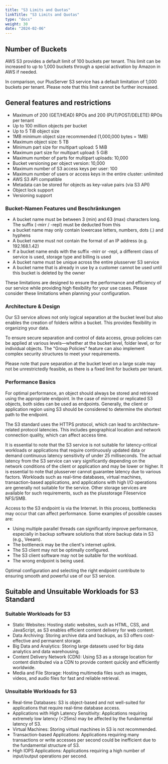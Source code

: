 ```yaml
---
title: "S3 Limits and Quotas"
linkTitle: "S3 Limits and Quotas"
type: "docs"
weight: 30
date: "2024-02-06"
---
```


## Number of Buckets

AWS S3 provides a default limit of 100 buckets per tenant. This limit can be increased to up to 1,000 buckets through a special activation by Amazon in AWS if needed.

In comparison, our PlusServer S3 service has a default limitation of 1,000 buckets per tenant. Please note that this limit cannot be further increased.

## General features and restrictions

- Maximum of 200 (GET/HEAD) RPOs and 200 (PUT/POST/DELETE) RPOs per tenant
- Up to 100 million objects per bucket
- Up to 5 TiB object size
- 1MB minimum object size recommended (1,000,000 bytes = 1MB)
- Maximum object size: 5 TB
- Minimum part size for multipart upload: 5 MiB
- Maximum part size for multipart upload: 5 GiB
- Maximum number of parts for multipart uploads: 10,000
- Bucket versioning per object version: 10,000
- Maximum number of S3 access keys per user: 100
- Maximum number of users or access keys in the entire cluster: unlimited
- AWS S3 API compatible
- Metadata can be stored for objects as key-value pairs (via S3 API)
- Object lock support
- Versioning support

### Bucket-Namen Features und Beschränkungen

- A bucket name must be between 3 (min) and 63 (max) characters long. The suffix (-mirr / -repl) must be deducted from this
- a bucket name may only contain lowercase letters, numbers, dots (.) and hyphens
- A bucket name must not contain the format of an IP address (e.g. 192.168.1.42)
- If a bucket name ends with the suffix -mirr or -repl, a different class of service is used,
  storage type and billing is used
- A bucket name must be unique across the entire plusserver S3 service
- A bucket name that is already in use by a customer cannot be used until
  this bucket is deleted by the owner

These limitations are designed to ensure the performance and efficiency of our service while providing high flexibility for your use cases. Please consider these limitations when planning your configuration.

### Architecture & Design

Our S3 service allows not only logical separation at the bucket level but also enables the creation of folders within a bucket. This provides flexibility in organizing your data.

To ensure secure separation and control of data access, group policies can be applied at various levels—whether at the bucket level, folder level, or for individual objects. The "Group Policies" feature can also implement complex security structures to meet your requirements.

Please note that pure separation at the bucket level on a large scale may not be unrestrictedly feasible, as there is a fixed limit for buckets per tenant.

### Performance Basics

For optimal performance, an object should always be stored and retrieved using the appropriate endpoint. In the case of mirrored or replicated S3 objects, both sides can be used as endpoints.
Generally, the client or application region using S3 should be considered to determine the shortest path to the endpoint.

The S3 standard uses the HTTPS protocol, which can lead to architecture-related protocol latencies. This includes geographical location and network connection quality, which can affect access time.

It is essential to note that the S3 service is not suitable for latency-critical workloads or applications that require continuously updated data or demand continuous latency sensitivity of under 25 milliseconds. The actual latency from the S3 service can vary significantly depending on the network conditions of the client or application and may be lower or higher. It is essential to note that plusserver cannot guarantee latency due to various factors.
Workloads such as real-time databases, virtual machines, transaction-based applications, and applications with high I/O operations are generally not suitable for the service. Other storage services are available for such requirements, such as the plusstorage Fileservice NFS/SMB.

Access to the S3 endpoint is via the Internet. In this process, bottlenecks may occur that can affect performance. Some examples of possible causes are:

- Using multiple parallel threads can significantly improve performance, especially in backup software solutions that store backup data in S3 (e.g., Veeam).
- The bottleneck may be the client's internet uplink.
- The S3 client may not be optimally configured.
- The S3 client software may not be suitable for the workload.
- The wrong endpoint is being used.

Optimal configuration and selecting the right endpoint contribute to ensuring smooth and powerful use of our S3 service.

## Suitable and Unsuitable Workloads for S3 Standard

### Suitable Workloads for S3

- Static Websites: Hosting static websites, such as HTML, CSS, and JavaScript, as S3 enables efficient content delivery for web content.
- Data Archiving: Storing archive data and backups, as S3 offers cost-effective and permanent storage.
- Big Data and Analytics: Storing large datasets used for big data analytics and data warehousing.
- Content Delivery Network (CDN): Using S3 as a storage location for content distributed via a CDN to provide content quickly and efficiently worldwide.
- Media and File Storage: Hosting multimedia files such as images, videos, and audio files for fast and reliable retrieval.

### Unsuitable Workloads for S3

- Real-time Databases: S3 is object-based and not well-suited for applications that require real-time database access.
- Applications with High Latency Sensitivity: Applications requiring extremely low latency (<25ms) may be affected by the fundamental latency of S3.
- Virtual Machines: Storing virtual machines in S3 is not recommended.
- Transaction-based Applications: Applications requiring many transactions or write accesses per second could be inefficient due to the fundamental structure of S3.
- High IOPS Applications: Applications requiring a high number of input/output operations per second.
